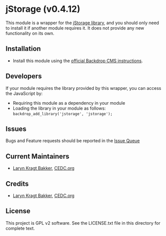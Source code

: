 jStorage (v0.4.12)
======================

This module is a wrapper for the [jStorage library](https://github.com/andris9/jStorage), 
and you should only need to install it if another module requires it. It does 
not provide any new functionality on its own.

Installation
------------

- Install this module using the [official Backdrop CMS instructions](https://backdropcms.org/guide/modules).

Developers
------------

If your module requires the library provided by this wrapper, you can access the
JavaScript by:

- Requiring this module as a dependency in your module
- Loading the library in your module as follows: `backdrop_add_library('jstorage', 'jstorage');`

Issues
------

Bugs and Feature requests should be reported in the [Issue Queue](https://github.com/backdrop-contrib/jstorage/issues)

Current Maintainers
-------------------

- [Laryn Kragt Bakker](https://github.com/username/), [CEDC.org](https://CEDC.org) 

Credits
-------

- [Laryn Kragt Bakker](https://github.com/username/), [CEDC.org](https://CEDC.org) 


License
-------

This project is GPL v2 software. See the LICENSE.txt file in this directory for
complete text.
